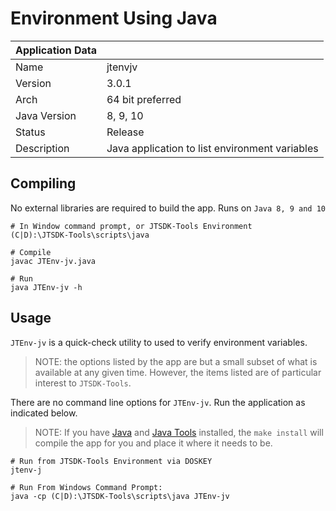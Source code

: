 # Environment Using Java

| Application Data ||
| ---| --- |
| Name             | jtenvjv |
| Version          | 3.0.1 |
| Arch             | 64 bit preferred |
| Java Version     | 8, 9, 10 |
| Status | Release |
| Description      | Java application to list environment variables |

## Compiling

No external libraries are required to build the app. Runs on `Java 8, 9 and 10`

``` shell
# In Window command prompt, or JTSDK-Tools Environment
(C|D):\JTSDK-Tools\scripts\java

# Compile
javac JTEnv-jv.java

# Run
java JTEnv-jv -h
```

## Usage

`JTEnv-jv` is a quick-check utility to used to verify environment variables.

>NOTE: the options listed by the app are but a small subset of what is available
at any given time. However, the items listed are of particular interest to
`JTSDK-Tools`.

There are no command line options for `JTEnv-jv`. Run the application as
indicated below.

>NOTE: If you have [Java][] and [Java Tools][] installed, the `make install`
will compile the app for you and place it where it needs to be.

``` shell
# Run from JTSDK-Tools Environment via DOSKEY
jtenv-j

# Run From Windows Command Prompt:
java -cp (C|D):\JTSDK-Tools\scripts\java JTEnv-jv
```

<!-- Page Links --------------------------------------------------------------->
[Java]: https://github.com/KI7MT/jtsdk-tools/wiki/Install-Java
[Java Tools]: https://github.com/KI7MT/jtsdk-tools/wiki/Install-Java-Tools